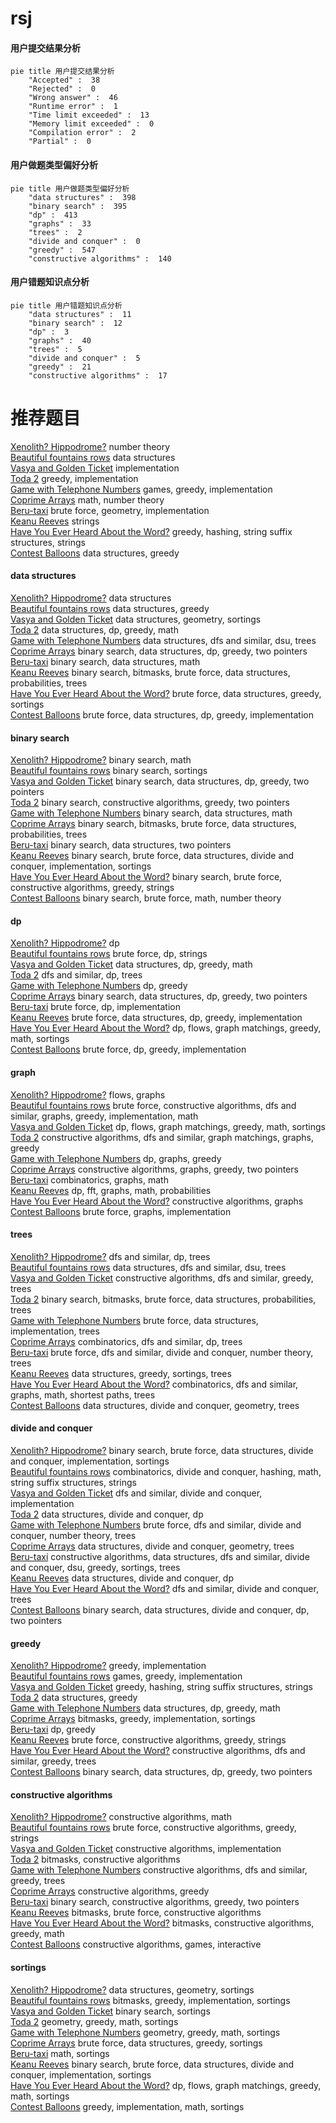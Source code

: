 # rsj
<!-- tabs:start -->
#### **用户提交结果分析**

```mermaid
pie title 用户提交结果分析
    "Accepted" :  38
    "Rejected" :  0
    "Wrong answer" :  46
    "Runtime error" :  1
    "Time limit exceeded" :  13
    "Memory limit exceeded" :  0
    "Compilation error" :  2
    "Partial" :  0
```
#### **用户做题类型偏好分析**

```mermaid
pie title 用户做题类型偏好分析
    "data structures" :  398
    "binary search" :  395
    "dp" :  413
    "graphs" :  33
    "trees" :  2
    "divide and conquer" :  0
    "greedy" :  547
    "constructive algorithms" :  140
```
#### **用户错题知识点分析**

```mermaid
pie title 用户错题知识点分析
    "data structures" :  11
    "binary search" :  12
    "dp" :  3
    "graphs" :  40
    "trees" :  5
    "divide and conquer" :  5
    "greedy" :  21
    "constructive algorithms" :  17
```
<!-- tabs:end -->
# 推荐题目
[Xenolith? Hippodrome?](http://codeforces.com/problemset/problem/1505/D)		number theory		  
[Beautiful fountains rows](http://codeforces.com/problemset/problem/799/F)		data structures		  
[Vasya and Golden Ticket](http://codeforces.com/problemset/problem/1030/C)		implementation		  
[Toda 2](http://codeforces.com/problemset/problem/730/A)		greedy,
                        implementation		  
[Game with Telephone Numbers](http://codeforces.com/problemset/problem/1155/B)		games,
                        greedy,
                        implementation		  
[Coprime Arrays](http://codeforces.com/problemset/problem/915/G)		math,
                        number theory		  
[Beru-taxi](http://codeforces.com/problemset/problem/706/A)		brute force,
                        geometry,
                        implementation		  
[Keanu Reeves](http://codeforces.com/problemset/problem/1189/A)		strings		  
[Have You Ever Heard About the Word?](http://codeforces.com/problemset/problem/319/D)		greedy,
                        hashing,
                        string suffix structures,
                        strings		  
[Contest Balloons](http://codeforces.com/problemset/problem/725/D)		data structures,
                        greedy		  
<!-- tabs:start -->
#### **data structures**
[Xenolith? Hippodrome?](http://codeforces.com/problemset/problem/799/F)		data structures		  
[Beautiful fountains rows](http://codeforces.com/problemset/problem/725/D)		data structures,
                        greedy		  
[Vasya and Golden Ticket](http://codeforces.com/problemset/problem/47/E)		data structures,
                        geometry,
                        sortings		  
[Toda 2](http://codeforces.com/problemset/problem/940/E)		data structures,
                        dp,
                        greedy,
                        math		  
[Game with Telephone Numbers](http://codeforces.com/problemset/problem/600/E)		data structures,
                        dfs and similar,
                        dsu,
                        trees		  
[Coprime Arrays](http://codeforces.com/problemset/problem/1492/C)		binary search,
                        data structures,
                        dp,
                        greedy,
                        two pointers		  
[Beru-taxi](http://codeforces.com/problemset/problem/1490/G)		binary search,
                        data structures,
                        math		  
[Keanu Reeves](http://codeforces.com/problemset/problem/1479/D)		binary search,
                        bitmasks,
                        brute force,
                        data structures,
                        probabilities,
                        trees		  
[Have You Ever Heard About the Word?](http://codeforces.com/problemset/problem/1497/A)		brute force,
                        data structures,
                        greedy,
                        sortings		  
[Contest Balloons](http://codeforces.com/problemset/problem/1491/C)		brute force,
                        data structures,
                        dp,
                        greedy,
                        implementation		  
#### **binary search**
[Xenolith? Hippodrome?](http://codeforces.com/problemset/problem/1076/C)		binary search,
                        math		  
[Beautiful fountains rows](http://codeforces.com/problemset/problem/1184/B1)		binary search,
                        sortings		  
[Vasya and Golden Ticket](http://codeforces.com/problemset/problem/1492/C)		binary search,
                        data structures,
                        dp,
                        greedy,
                        two pointers		  
[Toda 2](http://codeforces.com/problemset/problem/1463/D)		binary search,
                        constructive algorithms,
                        greedy,
                        two pointers		  
[Game with Telephone Numbers](http://codeforces.com/problemset/problem/1490/G)		binary search,
                        data structures,
                        math		  
[Coprime Arrays](http://codeforces.com/problemset/problem/1479/D)		binary search,
                        bitmasks,
                        brute force,
                        data structures,
                        probabilities,
                        trees		  
[Beru-taxi](http://codeforces.com/problemset/problem/1436/E)		binary search,
                        data structures,
                        two pointers		  
[Keanu Reeves](http://codeforces.com/problemset/problem/1461/D)		binary search,
                        brute force,
                        data structures,
                        divide and conquer,
                        implementation,
                        sortings		  
[Have You Ever Heard About the Word?](http://codeforces.com/problemset/problem/1493/C)		binary search,
                        brute force,
                        constructive algorithms,
                        greedy,
                        strings		  
[Contest Balloons](http://codeforces.com/problemset/problem/1487/D)		binary search,
                        brute force,
                        math,
                        number theory		  
#### **dp**
[Xenolith? Hippodrome?](http://codeforces.com/problemset/problem/17/C)		dp		  
[Beautiful fountains rows](http://codeforces.com/problemset/problem/798/B)		brute force,
                        dp,
                        strings		  
[Vasya and Golden Ticket](http://codeforces.com/problemset/problem/940/E)		data structures,
                        dp,
                        greedy,
                        math		  
[Toda 2](http://codeforces.com/problemset/problem/1016/F)		dfs and similar,
                        dp,
                        trees		  
[Game with Telephone Numbers](http://codeforces.com/problemset/problem/1203/F2)		dp,
                        greedy		  
[Coprime Arrays](http://codeforces.com/problemset/problem/1492/C)		binary search,
                        data structures,
                        dp,
                        greedy,
                        two pointers		  
[Beru-taxi](https://codeforces.com/contest/1457/problem/C)		brute force,
                        dp,
                        implementation		  
[Keanu Reeves](http://codeforces.com/problemset/problem/1491/C)		brute force,
                        data structures,
                        dp,
                        greedy,
                        implementation		  
[Have You Ever Heard About the Word?](http://codeforces.com/problemset/problem/1437/C)		dp,
                        flows,
                        graph matchings,
                        greedy,
                        math,
                        sortings		  
[Contest Balloons](http://codeforces.com/problemset/problem/1499/B)		brute force,
                        dp,
                        greedy,
                        implementation		  
#### **graph**
[Xenolith? Hippodrome?](http://codeforces.com/problemset/problem/1082/G)		flows,
                        graphs		  
[Beautiful fountains rows](http://codeforces.com/problemset/problem/1487/C)		brute force,
                        constructive algorithms,
                        dfs and similar,
                        graphs,
                        greedy,
                        implementation,
                        math		  
[Vasya and Golden Ticket](http://codeforces.com/problemset/problem/1437/C)		dp,
                        flows,
                        graph matchings,
                        greedy,
                        math,
                        sortings		  
[Toda 2](http://codeforces.com/problemset/problem/1470/D)		constructive algorithms,
                        dfs and similar,
                        graph matchings,
                        graphs,
                        greedy		  
[Game with Telephone Numbers](http://codeforces.com/problemset/problem/1476/C)		dp,
                        graphs,
                        greedy		  
[Coprime Arrays](http://codeforces.com/problemset/problem/1304/D)		constructive algorithms,
                        graphs,
                        greedy,
                        two pointers		  
[Beru-taxi](http://codeforces.com/problemset/problem/1475/C)		combinatorics,
                        graphs,
                        math		  
[Keanu Reeves](http://codeforces.com/problemset/problem/553/E)		dp,
                        fft,
                        graphs,
                        math,
                        probabilities		  
[Have You Ever Heard About the Word?](http://codeforces.com/problemset/problem/1495/C)		constructive algorithms,
                        graphs		  
[Contest Balloons](http://codeforces.com/problemset/problem/1510/K)		brute force,
                        graphs,
                        implementation		  
#### **trees**
[Xenolith? Hippodrome?](http://codeforces.com/problemset/problem/1016/F)		dfs and similar,
                        dp,
                        trees		  
[Beautiful fountains rows](http://codeforces.com/problemset/problem/600/E)		data structures,
                        dfs and similar,
                        dsu,
                        trees		  
[Vasya and Golden Ticket](http://codeforces.com/problemset/problem/1325/C)		constructive algorithms,
                        dfs and similar,
                        greedy,
                        trees		  
[Toda 2](http://codeforces.com/problemset/problem/1479/D)		binary search,
                        bitmasks,
                        brute force,
                        data structures,
                        probabilities,
                        trees		  
[Game with Telephone Numbers](http://codeforces.com/problemset/problem/1511/C)		brute force,
                        data structures,
                        implementation,
                        trees		  
[Coprime Arrays](http://codeforces.com/problemset/problem/1499/F)		combinatorics,
                        dfs and similar,
                        dp,
                        trees		  
[Beru-taxi](http://codeforces.com/problemset/problem/1491/E)		brute force,
                        dfs and similar,
                        divide and conquer,
                        number theory,
                        trees		  
[Keanu Reeves](http://codeforces.com/problemset/problem/1466/D)		data structures,
                        greedy,
                        sortings,
                        trees		  
[Have You Ever Heard About the Word?](http://codeforces.com/problemset/problem/1495/D)		combinatorics,
                        dfs and similar,
                        graphs,
                        math,
                        shortest paths,
                        trees		  
[Contest Balloons](http://codeforces.com/problemset/problem/1303/G)		data structures,
                        divide and conquer,
                        geometry,
                        trees		  
#### **divide and conquer**
[Xenolith? Hippodrome?](http://codeforces.com/problemset/problem/1461/D)		binary search,
                        brute force,
                        data structures,
                        divide and conquer,
                        implementation,
                        sortings		  
[Beautiful fountains rows](http://codeforces.com/problemset/problem/1466/G)		combinatorics,
                        divide and conquer,
                        hashing,
                        math,
                        string suffix structures,
                        strings		  
[Vasya and Golden Ticket](http://codeforces.com/problemset/problem/1490/D)		dfs and similar,
                        divide and conquer,
                        implementation		  
[Toda 2](https://codeforces.com/contest/1483/problem/C)		data structures,
                        divide and conquer,
                        dp		  
[Game with Telephone Numbers](http://codeforces.com/problemset/problem/1491/E)		brute force,
                        dfs and similar,
                        divide and conquer,
                        number theory,
                        trees		  
[Coprime Arrays](http://codeforces.com/problemset/problem/1303/G)		data structures,
                        divide and conquer,
                        geometry,
                        trees		  
[Beru-taxi](http://codeforces.com/problemset/problem/1494/D)		constructive algorithms,
                        data structures,
                        dfs and similar,
                        divide and conquer,
                        dsu,
                        greedy,
                        sortings,
                        trees		  
[Keanu Reeves](http://codeforces.com/problemset/problem/1482/E)		data structures,
                        divide and conquer,
                        dp		  
[Have You Ever Heard About the Word?](http://codeforces.com/problemset/problem/566/C)		dfs and similar,
                        divide and conquer,
                        trees		  
[Contest Balloons](http://codeforces.com/problemset/problem/1428/F)		binary search,
                        data structures,
                        divide and conquer,
                        dp,
                        two pointers		  
#### **greedy**
[Xenolith? Hippodrome?](http://codeforces.com/problemset/problem/730/A)		greedy,
                        implementation		  
[Beautiful fountains rows](http://codeforces.com/problemset/problem/1155/B)		games,
                        greedy,
                        implementation		  
[Vasya and Golden Ticket](http://codeforces.com/problemset/problem/319/D)		greedy,
                        hashing,
                        string suffix structures,
                        strings		  
[Toda 2](http://codeforces.com/problemset/problem/725/D)		data structures,
                        greedy		  
[Game with Telephone Numbers](http://codeforces.com/problemset/problem/940/E)		data structures,
                        dp,
                        greedy,
                        math		  
[Coprime Arrays](http://codeforces.com/problemset/problem/437/B)		bitmasks,
                        greedy,
                        implementation,
                        sortings		  
[Beru-taxi](http://codeforces.com/problemset/problem/1203/F2)		dp,
                        greedy		  
[Keanu Reeves](http://codeforces.com/problemset/problem/1496/A)		brute force,
                        constructive algorithms,
                        greedy,
                        strings		  
[Have You Ever Heard About the Word?](http://codeforces.com/problemset/problem/1325/C)		constructive algorithms,
                        dfs and similar,
                        greedy,
                        trees		  
[Contest Balloons](http://codeforces.com/problemset/problem/1492/C)		binary search,
                        data structures,
                        dp,
                        greedy,
                        two pointers		  
#### **constructive algorithms**
[Xenolith? Hippodrome?](http://codeforces.com/problemset/problem/1168/E)		constructive algorithms,
                        math		  
[Beautiful fountains rows](http://codeforces.com/problemset/problem/1496/A)		brute force,
                        constructive algorithms,
                        greedy,
                        strings		  
[Vasya and Golden Ticket](http://codeforces.com/problemset/problem/1103/A)		constructive algorithms,
                        implementation		  
[Toda 2](https://codeforces.com/contest/1480/problem/E)		bitmasks,
                        constructive algorithms		  
[Game with Telephone Numbers](http://codeforces.com/problemset/problem/1325/C)		constructive algorithms,
                        dfs and similar,
                        greedy,
                        trees		  
[Coprime Arrays](http://codeforces.com/problemset/problem/1493/A)		constructive algorithms,
                        greedy		  
[Beru-taxi](http://codeforces.com/problemset/problem/1463/D)		binary search,
                        constructive algorithms,
                        greedy,
                        two pointers		  
[Keanu Reeves](https://codeforces.com/contest/1456/problem/B)		bitmasks,
                        brute force,
                        constructive algorithms		  
[Have You Ever Heard About the Word?](http://codeforces.com/problemset/problem/1492/D)		bitmasks,
                        constructive algorithms,
                        greedy,
                        math		  
[Contest Balloons](https://codeforces.com/contest/1504/problem/D)		constructive algorithms,
                        games,
                        interactive		  
#### **sortings**
[Xenolith? Hippodrome?](http://codeforces.com/problemset/problem/47/E)		data structures,
                        geometry,
                        sortings		  
[Beautiful fountains rows](http://codeforces.com/problemset/problem/437/B)		bitmasks,
                        greedy,
                        implementation,
                        sortings		  
[Vasya and Golden Ticket](http://codeforces.com/problemset/problem/1184/B1)		binary search,
                        sortings		  
[Toda 2](https://codeforces.com/contest/1496/problem/C)		geometry,
                        greedy,
                        math,
                        sortings		  
[Game with Telephone Numbers](http://codeforces.com/problemset/problem/1495/A)		geometry,
                        greedy,
                        math,
                        sortings		  
[Coprime Arrays](http://codeforces.com/problemset/problem/1497/A)		brute force,
                        data structures,
                        greedy,
                        sortings		  
[Beru-taxi](http://codeforces.com/problemset/problem/1427/A)		math,
                        sortings		  
[Keanu Reeves](http://codeforces.com/problemset/problem/1461/D)		binary search,
                        brute force,
                        data structures,
                        divide and conquer,
                        implementation,
                        sortings		  
[Have You Ever Heard About the Word?](http://codeforces.com/problemset/problem/1437/C)		dp,
                        flows,
                        graph matchings,
                        greedy,
                        math,
                        sortings		  
[Contest Balloons](http://codeforces.com/problemset/problem/1473/A)		greedy,
                        implementation,
                        math,
                        sortings		  
<!-- tabs:end -->
